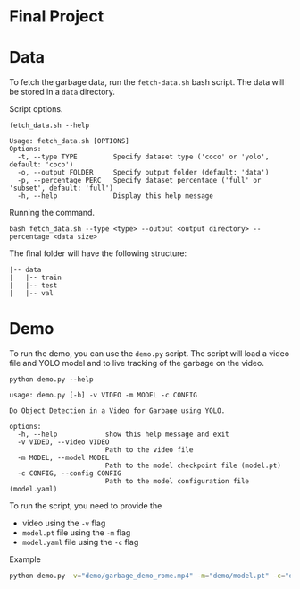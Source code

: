 # Final Project

# Data
To fetch the garbage data, run the `fetch-data.sh` bash script. The data will be
stored in a `data` directory.

Script options.
```
fetch_data.sh --help

Usage: fetch_data.sh [OPTIONS]
Options:
  -t, --type TYPE         Specify dataset type ('coco' or 'yolo', default: 'coco')
  -o, --output FOLDER     Specify output folder (default: 'data')
  -p, --percentage PERC   Specify dataset percentage ('full' or 'subset', default: 'full')
  -h, --help              Display this help message
```

Running the command.
```
bash fetch_data.sh --type <type> --output <output directory> --percentage <data size>
```

The final folder will have the following structure:

```
|-- data
|   |-- train
|   |-- test
|   |-- val
```

# Demo
To run the demo, you can use the `demo.py` script. The script will load a video file and YOLO model
and to live tracking of the garbage on the video.

```
python demo.py --help

usage: demo.py [-h] -v VIDEO -m MODEL -c CONFIG

Do Object Detection in a Video for Garbage using YOLO.

options:
  -h, --help            show this help message and exit
  -v VIDEO, --video VIDEO
                        Path to the video file
  -m MODEL, --model MODEL
                        Path to the model checkpoint file (model.pt)
  -c CONFIG, --config CONFIG
                        Path to the model configuration file (model.yaml)
```

To run the script, you need to provide the

* video using the `-v` flag
* `model.pt` file using the `-m` flag
* `model.yaml` file using the `-c` flag

Example
```bash
python demo.py -v="demo/garbage_demo_rome.mp4" -m="demo/model.pt" -c="demo/model.yaml"
```